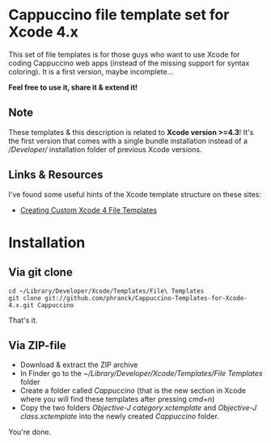 Cappuccino file template set for Xcode 4.x
==========================================

This set of file templates is for those guys who want to use Xcode for coding Cappuccino web apps (instead of the missing support for syntax coloring). 
It is a first version, maybe incomplete...

**Feel free to use it, share it & extend it!**

Note
----
These templates & this description is related to **Xcode version >=4.3**! It's the first version that comes with a single bundle installation instead of a */Developer/* installation folder of previous Xcode versions.

Links & Resources
-----------------
I've found some useful hints of the Xcode template structure on these sites:

- [Creating Custom Xcode 4 File Templates](http://meandmark.com/blog/2011/11/creating-custom-xcode-4-file-templates/)

Installation
============

Via git clone
--------------

	cd ~/Library/Developer/Xcode/Templates/File\ Templates
	git clone git://github.com/phranck/Cappuccino-Templates-for-Xcode-4.x.git Cappuccino

That's it.

Via ZIP-file
-------------

- Download & extract the ZIP archive
- In Finder go to the *~/Library/Developer/Xcode/Templates/File Templates* folder
- Create a folder called *Cappuccino* (that is the new section in Xcode where you will find these templates after pressing *cmd+n*)
- Copy the two folders *Objective-J category.xctemplate* and *Objective-J class.xctemplate* into the newly created *Cappuccino* folder.

You're done.
